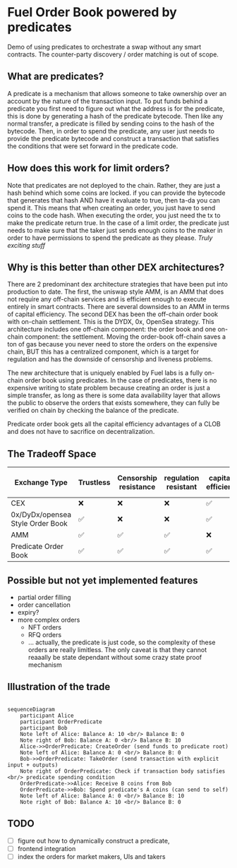 # Fuel Order Book powered by predicates

Demo of using predicates to orchestrate a swap without any smart contracts.
The counter-party discovery / order matching is out of scope.

## What are predicates?

A predicate is a mechanism that allows someone to take ownership over an account by the nature of the
transaction input. To put funds behind a predicate you first need to figure out what the address is for
the predicate, this is done by generating a hash of the predicate bytecode. Then like any normal transfer,
a predicate is filled by sending coins to the hash of the bytecode. Then, in order to spend the predicate, any
user just needs to provide the predicate bytecode and construct a transaction that satisfies the conditions that
were set forward in the predicate code.

## How does this work for limit orders?

Note that predicates are not deployed to the chain. Rather, they are just a hash behind which some coins are locked.
if you can provide the bytecode that generates that hash AND have it evaluate to true, then ta-da you can spend it. This means that when creating an order, you just have to send coins to the code hash.
When executing the order, you just need the tx to make the predicate return true.
In the case of a limit order, the predicate just needs to make sure that the taker just sends enough coins to the maker
in order to have permissions to spend the predicate as they please. _Truly exciting stuff_

## Why is this better than other DEX architectures?

There are 2 predominant dex architecture strategies that have been put into production to date. The first, the uniswap
style AMM, is an AMM that does not require any off-chain services and is efficient enough to execute entirely in smart
contracts. There are several downsides to an AMM in terms of capital efficiency. The second DEX has been the off-chain order
book with on-chain settlement. This is the DYDX, 0x, OpenSea strategy. This architecture includes one off-chain component: the order book and one on-chain component: the settlement. Moving the order-book off-chain saves a ton of gas because you never need to store the orders on the expensive chain, BUT this has a centralized component, which is a target for regulation and has the downside of censorship and liveness problems.

The new architecture that is uniquely enabled by Fuel labs is a fully on-chain order book using predicates. In the case of predicates, there is no expensive writing to state problem because creating an order is just a simple transfer, as long as there is some data availability layer that allows the public to observe the orders that exists somewhere, they can fully be verified on chain by checking the balance of the predicate.

Predicate order book gets all the capital efficiency advantages of a CLOB and does not have to sacrifice on decentralization.

## The Tradeoff Space

| Exchange Type                    | Trustless | Censorship resistance | regulation resistant | capital efficient | Avoids state bloat |
| -------------------------------- | --------- | --------------------- | -------------------- | ----------------- | ------------------ |
| CEX                              | ❌         | ❌                     | ❌                    | ✅                 | N/A                |
| 0x/DyDx/opensea Style Order Book | ✅         | ❌                     | ❌                    | ✅                 | ✅                  |
| AMM                              | ✅         | ✅                     | ✅                    | ❌                 | ❌                  |
| Predicate Order Book             | ✅         | ✅                     | ✅                    | ✅                 | ✅                  |

## Possible but not yet implemented features

- partial order filling
- order cancellation
- expiry?
- more complex orders
  - NFT orders
  - RFQ orders
  - ... actually, the predicate is just code, so the complexity of these orders are really limitless. The only caveat is that they cannot reaaally be state dependant without some crazy state proof mechanism

## Illustration of the trade

```mermaid

sequenceDiagram
    participant Alice
    participant OrderPredicate
    participant Bob
    Note left of Alice: Balance A: 10 <br/> Balance B: 0
    Note right of Bob: Balance A: 0 <br/> Balance B: 10
    Alice->>OrderPredicate: CreateOrder (send funds to predicate root)
    Note left of Alice: Balance A: 0 <br/> Balance B: 0
    Bob->>OrderPredicate: TakeOrder (send transaction with explicit input + outputs)
    Note right of OrderPredicate: Check if transaction body satisfies <br/> predicate spending condition
    OrderPredicate->>Alice: Receive B coins from Bob
    OrderPredicate->>Bob: Spend predicate's A coins (can send to self)
    Note left of Alice: Balance A: 0 <br/> Balance B: 10
    Note right of Bob: Balance A: 10 <br/> Balance B: 0

```

## TODO

- [ ] figure out how to dynamically construct a predicate,
- [ ] frontend integration
- [ ] index the orders for market makers, UIs and takers
